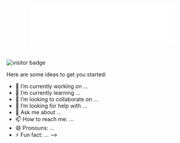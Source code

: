 
<div align="center">
<img src="https://raw.githubusercontent.com/brandonswansfeger/brandonswansfeger/61e2dd253e5ed967fa1c655f80aa35a81ca6737c/version2.svg" width="75%" height="75%" alt="css-in-readme">
</div>
       


</br>

    
![visitor badge](https://visitor-badge.glitch.me/badge?page_id=brandonswansfeger.visitor-badge)

Here are some ideas to get you started:

- 🔭 I’m currently working on ...
- 🌱 I’m currently learning ...
- 👯 I’m looking to collaborate on ...
- 🤔 I’m looking for help with ...
- 💬 Ask me about ...
- 📫 How to reach me: ...
- 😄 Pronouns: ...
- ⚡ Fun fact: ...
-->

<div></div>
